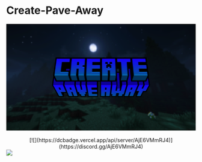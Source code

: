 # Create-Pave-Away
![](https://github.com/GamerVerse722/Create-Pave-Away/blob/main/Create%20Pave%20Away%20Wide.png?raw=true)

<div align="center">
  [![](https://dcbadge.vercel.app/api/server/AjE6VMmRJ4)](https://discord.gg/AjE6VMmRJ4)
</div>

<img src="https://dcbadge.vercel.app/api/server/AjE6VMmRJ4">
